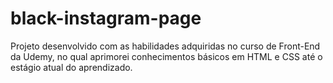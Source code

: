# black-instagram-page

Projeto desenvolvido com as habilidades adquiridas no curso de Front-End da Udemy, no qual aprimorei conhecimentos básicos em HTML e CSS até o estágio atual do aprendizado.
